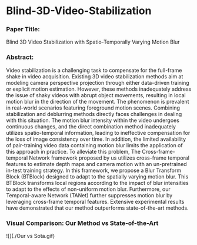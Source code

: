 # Blind-3D-Video-Stabilization
### Paper Title: 
Blind 3D Video Stabilization with Spatio-Temporally Varying Motion Blur
### Abstract: 
Video stabilization is a challenging task to compensate for the full-frame shake in video acquisition. Existing 3D video stabilization
methods aim at modeling camera perspective projection through either data-driven training or explicit motion estimation. However,
these methods inadequately address the issue of shaky videos with abrupt object movements, resulting in local motion blur in the
direction of the movement. The phenomenon is prevalent in real-world scenarios featuring foreground motion scenes. Combining
stabilization and deblurring methods directly faces challenges in dealing with this situation. The motion blur intensity within the
video undergoes continuous changes, and the direct combination method inadequately utilizes spatio-temporal information, leading to
ineffective compensation for the loss of image consistency over time. In addition, the limited availability of pair-training video data
containing motion blur limits the application of this approach in practice. To alleviate this problem, The Cross-frame-temporal Network
framework proposed by us utilizes cross-frame temporal features to estimate depth maps and camera motion with an un-pretrained
in-test training strategy. In this framework, we propose a Blur Transform Block (BTBlock) designed to adapt to the spatially varying
motion blur. This BTBlock transforms local regions according to the impact of blur intensities to adapt to the effects of non-uniform
motion blur. Furthermore, our Temporal-aware Network (TANet) further suppresses motion blur by leveraging cross-frame temporal
features. Extensive experimental results have demonstrated that our method outperforms state-of-the-art methods.

### Visual Comparison: Our Method vs State-of-the-Art
![](./Our vs Sota.gif)
